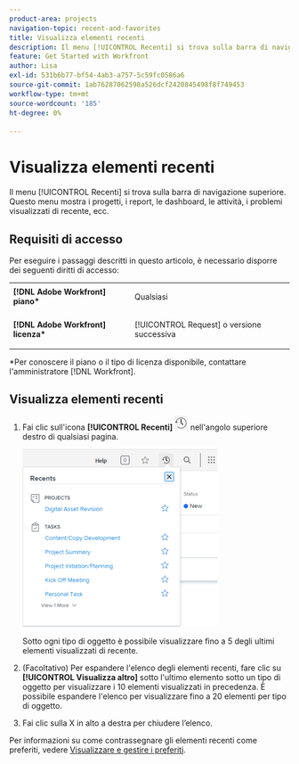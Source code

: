 ```yaml
---
product-area: projects
navigation-topic: recent-and-favorites
title: Visualizza elementi recenti
description: Il menu [!UICONTROL Recenti] si trova sulla barra di navigazione superiore. Questo menu mostra i progetti, i report, le dashboard, le attività, i problemi visualizzati di recente, ecc.
feature: Get Started with Workfront
author: Lisa
exl-id: 531b6b77-bf54-4ab3-a757-5c59fc0586a6
source-git-commit: 1ab76287062598a526dcf2420845498f8f749453
workflow-type: tm+mt
source-wordcount: '185'
ht-degree: 0%

---
```


# Visualizza elementi recenti

Il menu [!UICONTROL Recenti] si trova sulla barra di navigazione superiore. Questo menu mostra i progetti, i report, le dashboard, le attività, i problemi visualizzati di recente, ecc.

## Requisiti di accesso

Per eseguire i passaggi descritti in questo articolo, è necessario disporre dei seguenti diritti di accesso:

<table style="table-layout:auto"> 
 <col> 
 </col> 
 <col> 
 </col> 
 <tbody> 
  <tr> 
   <td role="rowheader"><strong>[!DNL Adobe Workfront] piano*</strong></td> 
   <td> <p>Qualsiasi</p> </td> 
  </tr> 
  <tr> 
   <td role="rowheader"><strong>[!DNL Adobe Workfront] licenza*</strong></td> 
   <td> <p>[!UICONTROL Request] o versione successiva</p> </td> 
  </tr> 
 </tbody> 
</table>

&#42;Per conoscere il piano o il tipo di licenza disponibile, contattare l&#39;amministratore [!DNL Workfront].

## Visualizza elementi recenti

1. Fai clic sull&#39;icona **[!UICONTROL Recenti]** ![[!UICONTROL Recenti]](assets/recents-icon-40x43.png) nell&#39;angolo superiore destro di qualsiasi pagina.

   ![Elenco recenti](assets/recents-list-2022-350x319.png)

   Sotto ogni tipo di oggetto è possibile visualizzare fino a 5 degli ultimi elementi visualizzati di recente.

1. (Facoltativo) Per espandere l&#39;elenco degli elementi recenti, fare clic su **[!UICONTROL Visualizza altro]** sotto l&#39;ultimo elemento sotto un tipo di oggetto per visualizzare i 10 elementi visualizzati in precedenza. È possibile espandere l&#39;elenco per visualizzare fino a 20 elementi per tipo di oggetto.
1. Fai clic sulla X in alto a destra per chiudere l’elenco.

Per informazioni su come contrassegnare gli elementi recenti come preferiti, vedere [Visualizzare e gestire i preferiti](../../../workfront-basics/navigate-workfront/recent-and-favorites/view-and-manage-favorites.md).
